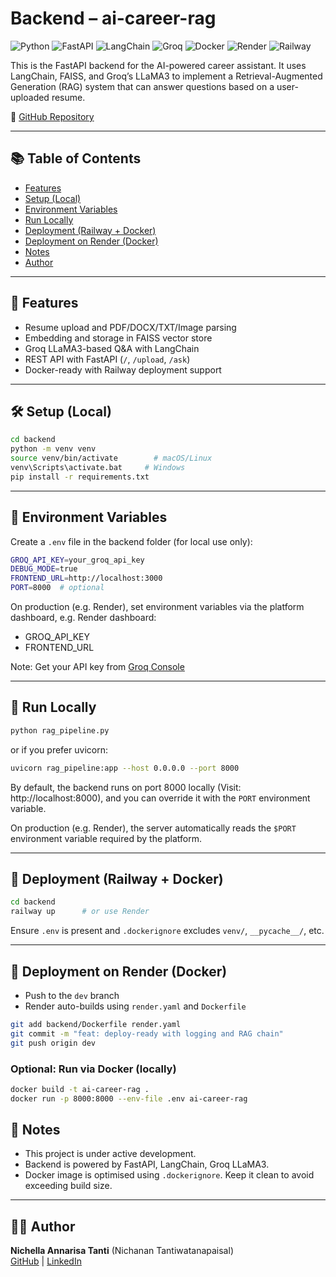 # Backend – ai-career-rag

![Python](https://img.shields.io/badge/Python-3776AB?style=for-the-badge&logo=python&logoColor=white)
![FastAPI](https://img.shields.io/badge/FastAPI-005571?style=for-the-badge&logo=fastapi&logoColor=white)
![LangChain](https://img.shields.io/badge/LangChain-blueviolet?style=for-the-badge)
![Groq](https://img.shields.io/badge/Groq-FF4B4B?style=for-the-badge)
![Docker](https://img.shields.io/badge/Docker-2496ED?style=for-the-badge&logo=docker&logoColor=white)
![Render](https://img.shields.io/badge/Render-00979D?style=for-the-badge)
![Railway](https://img.shields.io/badge/Railway-0B0D0E?style=for-the-badge&logo=railway)

This is the FastAPI backend for the AI-powered career assistant. It uses LangChain, FAISS, and Groq’s LLaMA3 to implement a Retrieval-Augmented Generation (RAG) system that can answer questions based on a user-uploaded resume.

🔗 [GitHub Repository](https://github.com/nitanti/ai-career-rag)

---

## 📚 Table of Contents

- [Features](#-features)
- [Setup (Local)](#️-setup-local)
- [Environment Variables](#-environment-variables)
- [Run Locally](#-run-locally)
- [Deployment (Railway + Docker)](#-deployment-railway--docker)
- [Deployment on Render (Docker)](#-deployment-on-render-docker)
- [Notes](#-notes)
- [Author](#-author)

---

## 🚀 Features

- Resume upload and PDF/DOCX/TXT/Image parsing
- Embedding and storage in FAISS vector store
- Groq LLaMA3-based Q&A with LangChain
- REST API with FastAPI (`/`, `/upload`, `/ask`)
- Docker-ready with Railway deployment support

---

## 🛠️ Setup (Local)

```bash
cd backend
python -m venv venv
source venv/bin/activate        # macOS/Linux
venv\Scripts\activate.bat     # Windows
pip install -r requirements.txt
```

---

## 🔐 Environment Variables

Create a `.env` file in the backend folder (for local use only):

```bash
GROQ_API_KEY=your_groq_api_key
DEBUG_MODE=true
FRONTEND_URL=http://localhost:3000
PORT=8000  # optional
```

On production (e.g. Render), set environment variables via the platform dashboard, e.g. Render dashboard:
- GROQ_API_KEY
- FRONTEND_URL

Note: Get your API key from [Groq Console](https://console.groq.com/keys)

---

## 🧪 Run Locally

```bash
python rag_pipeline.py
```

or if you prefer uvicorn:
```bash
uvicorn rag_pipeline:app --host 0.0.0.0 --port 8000
```

By default, the backend runs on port 8000 locally (Visit: http://localhost:8000), and you can override it with the `PORT` environment variable.

On production (e.g. Render), the server automatically reads the `$PORT` environment variable required by the platform.

---

## 🐳 Deployment (Railway + Docker)

```bash
cd backend
railway up      # or use Render
```

Ensure `.env` is present and `.dockerignore` excludes `venv/`, `__pycache__/`, etc.

---

## 🚀 Deployment on Render (Docker)

- Push to the `dev` branch
- Render auto-builds using `render.yaml` and `Dockerfile`

```bash
git add backend/Dockerfile render.yaml
git commit -m "feat: deploy-ready with logging and RAG chain"
git push origin dev
```

### Optional: Run via Docker (locally)

```bash
docker build -t ai-career-rag .
docker run -p 8000:8000 --env-file .env ai-career-rag
```

## 📌 Notes

- This project is under active development.
- Backend is powered by FastAPI, LangChain, Groq LLaMA3.
- Docker image is optimised using `.dockerignore`. Keep it clean to avoid exceeding build size.

---

## 👩‍💻 Author

**Nichella Annarisa Tanti** (Nichanan Tantiwatanapaisal)  
[GitHub](https://github.com/nitanti) | [LinkedIn](https://www.linkedin.com/in/nichellatanti/)
